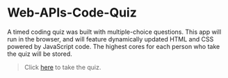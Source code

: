 # Web-APIs-Code-Quiz
A timed coding quiz was built with multiple-choice questions. This app will run in the browser, and will feature dynamically updated HTML and CSS powered by JavaScript code. The highest cores for each person who take the quiz will be stored.
>Click [here](https://fionvven.github.io/Web-APIs-Code-Quiz/) to take the quiz.
